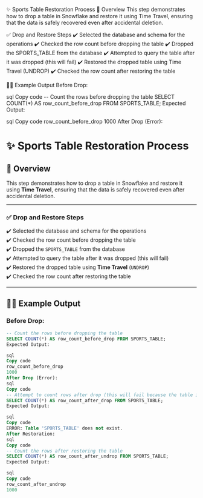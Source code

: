
✨ Sports Table Restoration Process
📌 Overview
This step demonstrates how to drop a table in Snowflake and restore it using Time Travel, ensuring that the data is safely recovered even after accidental deletion.

✅ Drop and Restore Steps
✔️ Selected the database and schema for the operations
✔️ Checked the row count before dropping the table
✔️ Dropped the SPORTS_TABLE from the database
✔️ Attempted to query the table after it was dropped (this will fail)
✔️ Restored the dropped table using Time Travel (UNDROP)
✔️ Checked the row count after restoring the table

🧑‍💻 Example Output
Before Drop:

sql
Copy code
-- Count the rows before dropping the table
SELECT COUNT(*) AS row_count_before_drop FROM SPORTS_TABLE;
Expected Output:

sql
Copy code
row_count_before_drop
1000
After Drop (Error):

# ✨ Sports Table Restoration Process

## 📌 Overview
This step demonstrates how to drop a table in Snowflake and restore it using **Time Travel**, ensuring that the data is safely recovered even after accidental deletion.

---

### ✅ Drop and Restore Steps
✔️ Selected the database and schema for the operations  
✔️ Checked the row count before dropping the table  
✔️ Dropped the `SPORTS_TABLE` from the database  
✔️ Attempted to query the table after it was dropped (this will fail)  
✔️ Restored the dropped table using **Time Travel** (`UNDROP`)  
✔️ Checked the row count after restoring the table

---

## 🧑‍💻 Example Output

### **Before Drop:**

```sql
-- Count the rows before dropping the table
SELECT COUNT(*) AS row_count_before_drop FROM SPORTS_TABLE;
Expected Output:

sql
Copy code
row_count_before_drop
1000
After Drop (Error):
sql
Copy code
-- Attempt to count rows after drop (this will fail because the table is dropped)
SELECT COUNT(*) AS row_count_after_drop FROM SPORTS_TABLE;
Expected Output:

sql
Copy code
ERROR: Table 'SPORTS_TABLE' does not exist.
After Restoration:
sql
Copy code
-- Count the rows after restoring the table
SELECT COUNT(*) AS row_count_after_undrop FROM SPORTS_TABLE;
Expected Output:

sql
Copy code
row_count_after_undrop
1000